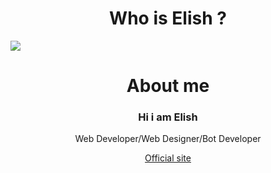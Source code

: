 <h1 align="center" > Who is Elish ?</h1>
<img src="https://i.ibb.co/T1YXjTv/profile.jpg">

## <h1 align="center"> About me </h1>
<h3 align="center" >Hi i am Elish</h3>
<p align="center">Web Developer/Web Designer/Bot Developer</p>
<p align="center"><a href="https://byelish.gq">Official site</a></p>
